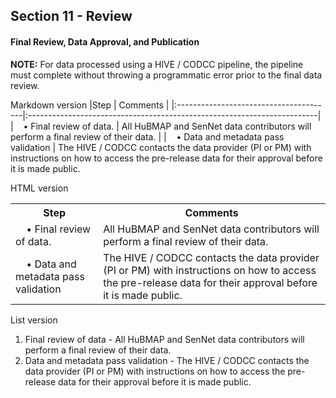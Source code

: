 ## Section 11 - Review

#### Final Review, Data Approval, and Publication

**NOTE:** For data processed using a HIVE / CODCC pipeline, the pipeline must complete without throwing a programmatic error prior to the final data review.

Markdown version
|Step | Comments |
|:---------------------------------------|:------------------------------------------------------------------------|
|&nbsp; &nbsp; • Final review of data. | All HuBMAP and SenNet data contributors will perform a final review of their data. |
|&nbsp; &nbsp; • Data and metadata pass validation | The HIVE / CODCC contacts the data provider (PI or PM) with instructions on how to access the pre-release data for their approval before it is made public.

HTML version
<table>
  <th>Step</th>
  <th>Comments</th>
  <tr>
    <td>&nbsp; &nbsp; • Final review of data. </td>
    <td>All HuBMAP and SenNet data contributors will perform a final review of their data. </td>
  </tr>
  <td>&nbsp; &nbsp; • Data and metadata pass validation</td>
  <td>The HIVE / CODCC contacts the data provider (PI or PM) with instructions on how to access the pre-release data for their approval before it is made public.</td>
</table>

List version
<ol>
  <li>Final review of data - All HuBMAP and SenNet data contributors will perform a final review of their data. </li>
  <li>Data and metadata pass validation - The HIVE / CODCC contacts the data provider (PI or PM) with instructions on how to access the pre-release data for their approval before it is made public. </li>
</ol>
